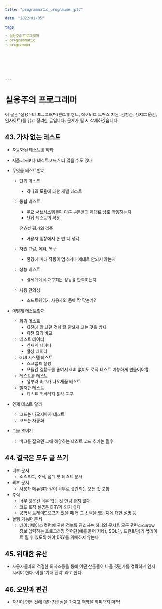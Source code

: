 ```yaml
---
title: "programmatic_programmer_pt7"

date: "2022-01-05"

tags:

- 실용주의프로그래머
- programmatic
- programmer







---
```


# 실용주의 프로그래머

 이 글은 '실용주의 프로그래머(앤드류 헌트, 데이비드 토머스 지음, 김창준, 정지호 옮김, 인사이트)를 읽고 정리한 글입니다. 문제가 될 시 삭제하겠습니다.



## 43. 가차 없는 테스트

- 자동화된 테스트를 하라

- 제품코드보다 테스트코드가 더 많을 수도 있다

- 무엇을 테스트할까

  - 단위 테스트

    - 하나의 모듈에 대한 개별 테스트

  - 통합 테스트

    - 주요 서브시스템들이 다른 부분들과 제대로 상호 작동하는지
    - 단뒤 테스트의 확장

    유효성 평가와 검증

    - 사용자 입장에서 한 번 더 생각

  - 자원 고갈, 에러, 복구

    - 환경에 따라 작동이 멈추거나 제대로 안되지 않는지

  - 성능 테스트

    - 실세계에서 요구하는 성능을 만족하는지

  - 사용 편의성

    - 소프트웨어가 사용자의 몸에 딱 맞는가?

- 어떻게 테스트할까

  - 회귀 테스트
    - 이전에 잘 되던 것이 잘 안되게 되는 것을 방지
    - 이전 값과 비교
  - 테스트 데이터
    - 실세계 데이터
    - 합성 데이터
  - GUI 시스템 테스트
    - 스크립트 실행
    - 모듈간 결합도를 줄여서 GUI 없이도 로직 테스트 가능하게 만들어야함
  - 테스트를 테스트
    - 일부러 버그가 나오게끔 테스트
  - 철저한 테스트
    - 테스트 커버리지 분석 도구

- 언제 테스트 할까

  - 코드는 나오자마자 테스트
  - 코드는 자동화

- 그물 조이기

  - 버그를 잡으면 그에 해당하는 테스트 코드 추가는 필수

    

## 44. 결국은 모두 글 쓰기

- 내부 문서
  - 소스코드, 주석, 설계 및 테스트 문서
- 외부 문서
  - 사용자 메뉴얼과 같이 외부로 출간되는 모든 것 포함
- 주석
  - 너무 많은건 너무 없는 것 만큼 좋지 않다
  - 코드 로직 설명은 DRY가 되기 쉽다
  - 공학적 트레이드오프가 있을 때 왜 그 선택을 했는지에 대한 설명 등
- 실행 가능한 문서
  - 데이터베이스 컬럼에 관한 정보를 관리하는 하나의 문서로 모든 관련소스(row 정보 입력하는 프로그래밍 언어단(예를 들어 자바), SQL단, 프런트단)가 업데이트 될 수 있도록 해야 DRY를 위배하지 않는다

## 45. 위대한 유산

- 사용자들과의 적절한 의사소통을 통해 어떤 산출물이 나올 것인가를 정확하게 인지시켜야 한다. 이를 '기대 관리' 라고 한다.

## 46. 오만과 편견

- 자신이 만든 것에 대한 자긍심을 가지고 책임을 회피하지 마라!